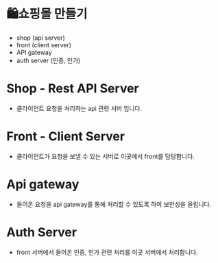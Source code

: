 # 🛍️쇼핑몰 만들기

- shop (api server)
- front (client server)
- API gateway 
- auth server (인증, 인가)

# Shop - Rest API Server
- 클라이언트 요청을 처리하는 api 관련 서버 입니다.

# Front - Client Server
- 클라이언트가 요청을 보낼 수 있는 서버로 이곳에서 front를 담당합니다.

# Api gateway
- 들어온 요청을 api gateway를 통해 처리할 수 있도록 하여 보안성을 올립니다.

# Auth Server
- front 서버에서 들어온 인증, 인가 관련 처리를 이곳 서버에서 처리합니다.

